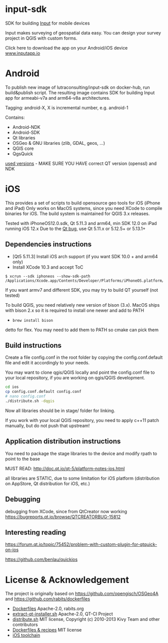 # input-sdk
SDK for building [Input](https://github.com/lutraconsulting/input) for mobile devices

Input makes surveying of geospatial data easy. You can design your survey project in QGIS with custom forms.

Click here to download the app on your Android/iOS device www.inputapp.io

# Android 

To publish new image of lutraconsulting/input-sdk on docker-hub, run build&publish script.
The resulting image contains SDK for building Input app for armeabi-v7a and arm64-v8a architectures.

Tagging: android-X, X is incremental number, e.g. android-1

Contains:
  - Android-NDK
  - Android-SDK
  - Qt libraries
  - OSGeo & GNU libraries (zlib, GDAL, geos, ...)
  - QGIS core
  - QgsQuick

[used versions](android/Dockerfile) - MAKE SURE YOU HAVE correct QT version (openssl) and NDK

# iOS

This provides a set of scripts to build opensource geo tools for iOS (iPhone and iPad)
Only works on MacOS systems, since you need XCode to compile binaries for iOS. The build system is maintained for QGIS 3.x 
releases.

Tested with iPhoneOS12.0.sdk, Qt 5.11.3 and arm64, min SDK 12.0 on iPad running iOS 12.x
Due to the [Qt bug](https://bugreports.qt.io/browse/QTBUG-77031), use Qt 5.11.x or 5.12.5+ or 5.13.1+

Dependencies instructions
-------------------------
- [Qt5 5.11.3] Install iOS arch support (if you want SDK 10.0 + and arm64 only)
- Install XCode 10.3 and accept ToC
```
$ xcrun --sdk iphoneos --show-sdk-path
/Applications/Xcode.app/Contents/Developer/Platforms/iPhoneOS.platform/Developer/SDKs/iPhoneOS12.4.sdk
```

If you want armv7 and different SDK, you may try to build QT yourself (not tested)

To build QGIS, you need relatively new version of bison (3.x). MacOS ships with bison 2.x
so it is required to install one newer and add to PATH
- `brew install bison`

detto for flex. You may need to add them to PATH so cmake can pick them

Build instructions
-----------
Create a file config.conf in the root folder by copying the config.conf.default
file and edit it accordingly to your needs.

You may want to clone qgis/QGIS locally and point the config.conf file to your local 
repository, if you are working on qgis/QGIS development. 

```sh
cd ios 
cp config.conf.default config.conf
# nano config.conf
./distribute.sh -dqgis
```

Now all libraries should be in stage/<architecture> folder for linking.

If you work with your local QGIS repository, you need to apply c++11 patch manually,
but do not push that upstream!


Application distribution instructions
-------------------------------------

You need to package the stage libraries to the device and modify rpath to point 
to the base

MUST READ: http://doc.qt.io/qt-5/platform-notes-ios.html

all libraries are STATIC, due to some limitation for iOS platform (distribution on AppStore, Qt
distribution for iOS, etc.)

Debugging
---------

debugging from XCode, since from QtCreator now working
https://bugreports.qt.io/browse/QTCREATORBUG-15812

Interesting reading
-------------------

https://forum.qt.io/topic/75452/problem-with-custom-plugin-for-qtquick-on-ios

https://github.com/benlau/quickios

# License & Acknowledgement

The project is originally based on https://github.com/opengisch/OSGeo4A
and https://github.com/rabits/dockerfiles

- [Dockerfiles](https://github.com/rabits/dockerfiles) Apache-2.0, rabits.org
- [extract-qt-installer.sh](https://github.com/benlau/qtci) Apache-2.0, QT-CI Project
- [distribute.sh](https://github.com/opengisch/OSGeo4A/blob/master/LICENSE-for-distribute-sh) MIT license, Copyright (c) 2010-2013 Kivy Team and other contributors
- [Dockerfiles & recipes](https://github.com/opengisch/OSGeo4A) MIT license
- [iOS toolchain](https://github.com/cristeab/ios-cmake.git)
